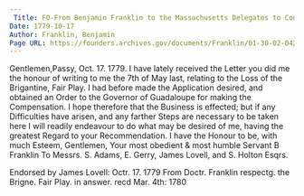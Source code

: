 ```yaml
---
 Title: FO-From Benjamin Franklin to the Massachusetts Delegates to Congress, 17 October 1779
Date: 1779-10-17
Author: Franklin, Benjamin
Page URL: https://founders.archives.gov/documents/Franklin/01-30-02-0429
---
```


Gentlemen,Passy, Oct. 17. 1779.
I have lately received the Letter you did me the honour of writing to me the 7th of May last, relating to the Loss of the Brigantine, Fair Play. I had before made the Application desired, and obtained an Order to the Governor of Guadaloupe for making the Compensation. I hope therefore that the Business is effected; but if any Difficulties have arisen, and any farther Steps are necessary to be taken here I will readily endeavour to do what may be desired of me, having the greatest Regard to your Recommendation.
I have the Honour to be, with much Esteem, Gentlemen, Your most obedient & most humble Servant
B Franklin
To Messrs. S. Adams, E. Gerry, James Lovell, and S. Holton Esqrs.
 
Endorsed by James Lovell: Octr. 17. 1779 From Doctr. Franklin respectg. the Brigne. Fair Play. in answer. recd Mar. 4th: 1780

